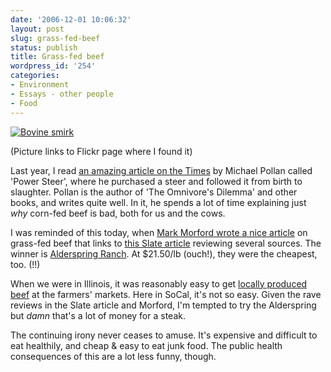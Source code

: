 ```yaml
---
date: '2006-12-01 10:06:32'
layout: post
slug: grass-fed-beef
status: publish
title: Grass-fed beef
wordpress_id: '254'
categories:
- Environment
- Essays - other people
- Food
---
```



[
![Bovine smirk](http://www.phfactor.net/wp-pics/cow-face.jpg)
](http://flickr.com/photos/19098736@N00/311223427/)

(Picture links to Flickr page where I found it)

Last year, I read [an amazing article on the Times](http://query.nytimes.com/gst/fullpage.html?res=9C06E5DB153BF932A05750C0A9649C8B63&sec=health&pagewanted=all) by Michael Pollan called 'Power Steer', where he purchased a steer and followed it from birth to slaughter. Pollan is the author of 'The Omnivore's Dilemma' and other books, and writes quite well. In it, he spends a lot of time explaining just _why_ corn-fed beef is bad, both for us and the cows.

I was reminded of this today, when [Mark Morford wrote a nice article](http://sfgate.com/cgi-bin/article.cgi?f=/gate/archive/2006/12/01/notes120106.DTL&nl=fix) on grass-fed beef that links to [this Slate article](http://www.slate.com/id/2152674/) reviewing several sources. The winner is [Alderspring Ranch](http://www.alderspring.com/). At $21.50/lb (ouch!), they were the cheapest, too. (!!)

When we were in Illinois, it was reasonably easy to get [locally produced beef](http://www.heartlandmeats.com/) at the farmers' markets. Here in SoCal, it's not so easy. Given the rave reviews in the Slate article and Morford, I'm tempted to try the Alderspring but _damn_ that's a lot of money for a steak.

The continuing irony never ceases to amuse. It's expensive and difficult to eat healthily, and cheap & easy to eat junk food. The public health consequences of this are a lot less funny, though.
